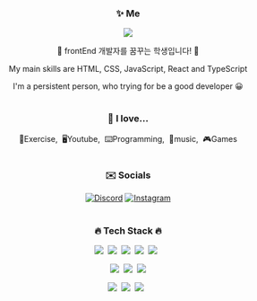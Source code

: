 <div align="center">
<h3>✨ Me </h3>
<p><a href="https://deopa0402.github.io/" target="_blank"><img src="https://img.shields.io/badge/BLOG-d96eac?style=flat&logo=GitHub Sponsors&logoColor=white"/></a></p>
<p>🐤 frontEnd 개발자를 꿈꾸는 학생입니다! 🐤</p>
<p> My main skills are HTML, CSS, JavaScript, React and TypeScript</p>
<p>I'm a persistent person, who trying for be a good developer 😀</p>

#
<h3>💜 I love...</h3>
<p>💪Exercise,&nbsp;&nbsp;🖥Youtube,&nbsp;&nbsp;⌨️Programming,&nbsp;&nbsp;🎵music,&nbsp;&nbsp;🎮Games</p>

#
<h3>✉️ Socials </h3>

[![Discord](https://img.shields.io/badge/Discord-%237289DA.svg?logo=discord&logoColor=white)](https://discord.gg/deopa0402#3868)
[![Instagram](https://img.shields.io/badge/Instagram-%23E4405F.svg?logo=Instagram&logoColor=white)](https://www.instagram.com/rlawoals_o5/)

#

<h3>🔥 Tech Stack 🔥</h3>

<p><img src="https://img.shields.io/badge/HTML5-E34F26?style=flat&logo=html5&logoColor=white"/>&nbsp;&nbsp;<img src="https://img.shields.io/badge/CSS3-1572B6?style=flat&logo=css3&logoColor=white"/>&nbsp;&nbsp;<img src="https://img.shields.io/badge/JavaScript-gray?style=flat&logo=JavaScript&logoColor=F7DF1E"/>&nbsp;&nbsp;<img src="https://img.shields.io/badge/React-white?style=flat&logo=React&logoColor=00000"/>&nbsp;&nbsp;<img src="https://img.shields.io/badge/TypeScript-3178C6?style=flat&logo=TypeScript&logoColor=white"/>&nbsp;&nbsp;<img</p>

<p><img src="https://img.shields.io/badge/Node.js-c2c5c5?style=flat&logo=Node.js&logoColor=339933"/>&nbsp;&nbsp;<img src="https://img.shields.io/badge/MySQL-f1d8d9?style=flat&logo=MySQL&logoColor=4479A1"/>&nbsp;&nbsp;<img src="https://img.shields.io/badge/Bootstrap-yellow?style=flat&logo=Bootstrap&logoColor=7952B3"/></p>

<p><img src="https://img.shields.io/badge/Notion-b4f5bd?style=flat&logo=Notion&logoColor=black"/>&nbsp;&nbsp;<img src="https://img.shields.io/badge/GitHub-gray?style=flat&logo=GitHub&logoColor=black"/>&nbsp;&nbsp;<img src="https://img.shields.io/badge/Git-blue?style=flat&logo=Git&logoColor=F05032"/>&nbsp;&nbsp;<img
  
</div>
